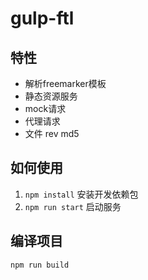 # gulp-ftl

## 特性

* 解析freemarker模板
* 静态资源服务
* mock请求
* 代理请求
* 文件 rev md5

## 如何使用

1. `npm install` 安装开发依赖包
2. `npm run start` 启动服务

## 编译项目

`npm run build`
